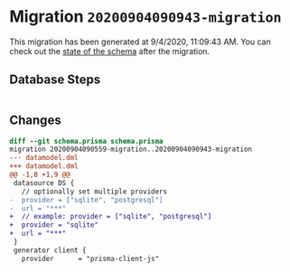 # Migration `20200904090943-migration`

This migration has been generated at 9/4/2020, 11:09:43 AM.
You can check out the [state of the schema](./schema.prisma) after the migration.

## Database Steps

```sql

```

## Changes

```diff
diff --git schema.prisma schema.prisma
migration 20200904090559-migration..20200904090943-migration
--- datamodel.dml
+++ datamodel.dml
@@ -1,8 +1,9 @@
 datasource DS {
   // optionally set multiple providers
-  provider = ["sqlite", "postgresql"]
-  url = "***"
+  // example: provider = ["sqlite", "postgresql"]
+  provider = "sqlite"
+  url = "***"
 }
 generator client {
   provider      = "prisma-client-js"
```


